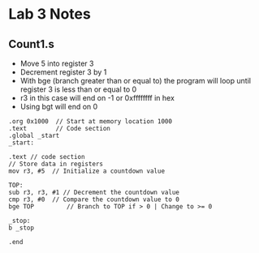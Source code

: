 # Lab 3 Notes

## Count1.s

- Move 5 into register 3
- Decrement register 3 by 1
- With bge (branch greater than or equal to) the program will loop until register 3 is less than or equal to 0
- r3 in this case will end on -1 or 0xffffffff in hex
- Using bgt will end on 0

```assembly
.org 0x1000  // Start at memory location 1000
.text        // Code section
.global _start
_start:

.text // code section
// Store data in registers
mov r3, #5  // Initialize a countdown value

TOP:
sub r3, r3, #1 // Decrement the countdown value
cmp r3, #0  // Compare the countdown value to 0
bge TOP         // Branch to TOP if > 0 | Change to >= 0

_stop:
b _stop

.end
```
